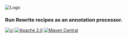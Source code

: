 ![Logo](https://github.com/openrewrite/rewrite/raw/main/doc/logo-oss.png)
### Run Rewrite recipes as an annotation processor.

[![ci](https://github.com/openrewrite/rewrite-java-annotproc/actions/workflows/ci.yml/badge.svg)](https://github.com/openrewrite/rewrite-java-annotproc/actions/workflows/ci.yml)
[![Apache 2.0](https://img.shields.io/github/license/openrewrite/rewrite-java-annotproc.svg)](https://www.apache.org/licenses/LICENSE-2.0)
[![Maven Central](https://img.shields.io/maven-central/v/org.openrewrite.recipe/rewrite-java-annotproc.svg)](https://mvnrepository.com/artifact/org.openrewrite.recipe/rewrite-java-annotproc)
